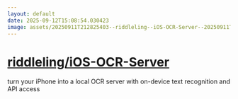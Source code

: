 ```yaml
---
layout: default
date: 2025-09-12T15:08:54.030423
image: assets/20250911T212825403--riddleling--iOS-OCR-Server--20250911T212954645--cropped.png
---
```


# [riddleling/iOS-OCR-Server](https://github.com/riddleling/iOS-OCR-Server)

turn your iPhone into a local OCR server with on-device text recognition and API access
